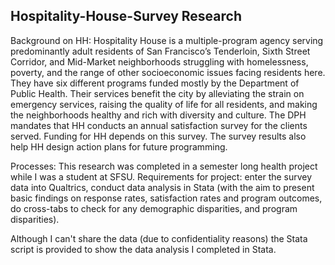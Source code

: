 ## Hospitality-House-Survey Research
Background on HH: Hospitality House is a multiple-program agency serving predominantly adult residents of San Francisco’s Tenderloin, Sixth Street Corridor, and Mid-Market neighborhoods struggling with homelessness, poverty, and the range of other socioeconomic issues facing residents here. They have six different programs funded mostly by the Department of Public Health. Their services benefit the city by alleviating the strain on emergency services, raising the quality of life for all residents, and making the neighborhoods healthy and rich with diversity and culture. The DPH mandates that HH conducts an annual satisfaction survey for the clients served. Funding for HH depends on this survey. The survey results also help HH design action plans for future programming.

Processes: This research was completed in a semester long health project while I was a student at SFSU. Requirements for project: enter the survey data into Qualtrics, conduct data analysis in Stata (with the aim to present basic findings on response rates, satisfaction rates and program outcomes, do cross-tabs to check for any demographic disparities, and program disparities). 

Although I can't share the data (due to confidentiality reasons) the Stata script is provided to show the data analysis I completed in Stata. 
